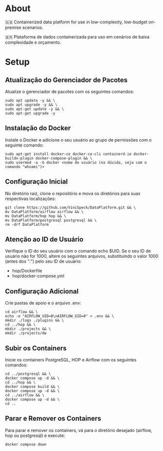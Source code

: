 # About
🇬🇧 Containerized data platform for use in low-complexity, low-budget on-premise scenarios.

🇧🇷 Plataforma de dados containerizada para uso em cenários de baixa complexidade e orçamento.

# Setup
## Atualização do Gerenciador de Pacotes

Atualize o gerenciador de pacotes com os seguintes comandos:

```
sudo apt update -y && \
sudo apt upgrade -y && \
sudo apt-get update -y && \
sudo apt-get upgrade -y
```

## Instalação do Docker

Instale o Docker e adicione o seu usuário ao grupo de permissões com o seguinte comando:

```
sudo apt-get install docker-ce docker-ce-cli containerd.io docker-buildx-plugin docker-compose-plugin && \
sudo usermod -a -G docker <nome do usuário (na dúvida, veja com o comando "whoami")>
```

## Configuração Inicial

No diretório raiz, clone o repositório e mova os diretórios para suas respectivas localizações:

```
git clone https://github.com/ViniSpeck/DataPlatform.git && \
mv DataPlatform/airflow airflow && \
mv DataPlatform/hop hop && \
mv DataPlatform/postgresql postgresql && \
rm -drf DataPlatform
```

## Atenção ao ID de Usuário

Verifique o ID do seu usuário com o comando echo $UID. Se o seu ID de usuário não for 1000, altere os seguintes arquivos, substituindo o valor 1000 (antes dos ":") pelo seu ID de usuário:

 - hop/Dockerfile
 - hop/docker-compose.yml

## Configuração Adicional

Crie pastas de apoio e o arquivo .env:

```
cd airflow && \
echo -e "AIRFLOW_UID=0\nAIRFLOW_GID=0" > .env && \
mkdir ./logs ./plugins && \
cd ../hop && \
mkdir ./projects && \
mkdir ./projects/dw
```

## Subir os Containers
Inicie os containers PostgreSQL, HOP e Airflow com os seguintes comandos:

```
cd ../postgresql && \
docker compose up -d && \
cd ../hop && \
docker compose build && \
docker compose up -d && \
cd ../airflow && \
docker compose up -d && \
cd ..
```

## Parar e Remover os Containers
Para parar e remover os containers, vá para o diretório desejado (airflow, hop ou postgresql) e execute:

```
docker compose down
```
